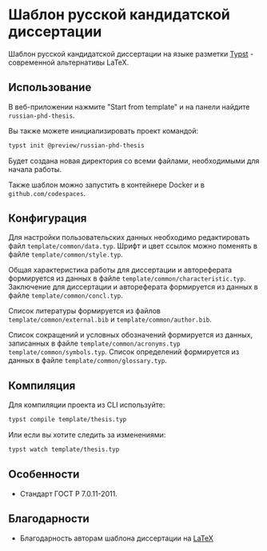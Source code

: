 # Шаблон русской кандидатской диссертации

Шаблон русской кандидатской диссертации на языке разметки [Typst](https://typst.app/) - современной альтернативы LaTeX.

## Использование

В веб-приложении нажмите "Start from template" и на панели найдите `russian-phd-thesis`.

Вы также можете инициализировать проект командой:

```bash
typst init @preview/russian-phd-thesis
```

Будет создана новая директория со всеми файлами, необходимыми для начала работы.

Также шаблон можно запустить в контейнере Docker и в `github.com/codespaces`.

## Конфигурация

Для настройки пользовательских данных необходимо редактировать файл `template/common/data.typ`. Шрифт и цвет ссылок можно поменять в файле `template/common/style.typ`.

Общая характеристика работы для диссертации и автореферата формируется из данных в файле `template/common/characteristic.typ`. Заключение для диссертации и автореферата формируется из данных в файле `template/common/concl.typ`.

Список литературы формируется из файлов `template/common/external.bib` и `template/common/author.bib`.

Список сокращений и условных обозначений формируется из данных, записанных в файле `template/common/acronyms.typ` `template/common/symbols.typ`. Список определений формируется из данных в файле `template/common/glossary.typ`.

## Компиляция  

Для компиляции проекта из CLI используйте:

```bash
typst compile template/thesis.typ
```

Или если вы хотите следить за изменениями:

```bash
typst watch template/thesis.typ
```

## Особенности

- Стандарт ГОСТ Р 7.0.11-2011.

## Благодарности

- Благодарность авторам шаблона диссертации на [LaTeX](https://github.com/AndreyAkinshin/Russian-Phd-LaTeX-Dissertation-Template)
